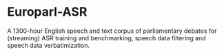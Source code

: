 # Europarl-ASR
A 1300-hour English speech and text corpus of parliamentary debates for (streaming) ASR training and benchmarking, speech data filtering and speech data verbatimization.
